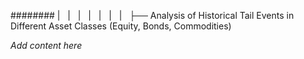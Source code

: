 ######## |   |   |   |   |   |   |   ├── Analysis of Historical Tail Events in Different Asset Classes (Equity, Bonds, Commodities)

*Add content here*